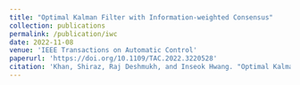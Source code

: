 ```yaml
---
title: "Optimal Kalman Filter with Information-weighted Consensus"
collection: publications
permalink: /publication/iwc
date: 2022-11-08
venue: 'IEEE Transactions on Automatic Control'
paperurl: 'https://doi.org/10.1109/TAC.2022.3220528'
citation: 'Khan, Shiraz, Raj Deshmukh, and Inseok Hwang. "Optimal Kalman Filter with Information-weighted Consensus." <i>IEEE Transactions on Automatic Control</i> (2022).'
---
```

